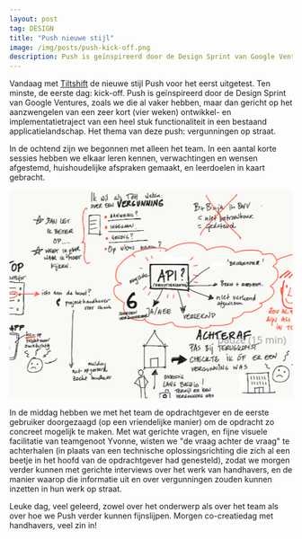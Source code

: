 ```yaml
---
layout: post
tag: DESIGN
title: "Push nieuwe stijl"
image: /img/posts/push-kick-off.png
description: Push is geïnspireerd door de Design Sprint van Google Ventures, maar dan gericht op het aanzwengelen van een zeer kort (vier weken) ontwikkel- en implementatietraject.
---
```

Vandaag met <a href="https://www.tiltshift.nl">Tiltshift</a> de nieuwe stijl Push voor het eerst uitgetest. Ten minste, de eerste dag: kick-off. Push is geïnspireerd door de Design Sprint van Google Ventures, zoals we die al vaker hebben, maar dan gericht op het aanzwengelen van een zeer kort (vier weken) ontwikkel- en implementatietraject van een heel stuk functionaliteit in een bestaand applicatielandschap. Het thema van deze push: vergunningen op straat.

In de ochtend zijn we begonnen met alleen het team. In een aantal korte sessies hebben we elkaar leren kennen, verwachtingen en wensen afgestemd, huishoudelijke afspraken gemaakt, en leerdoelen in kaart gebracht.

![Push kick-off](/img/posts/push-kick-off.png)

In de middag hebben we met het team de opdrachtgever en de eerste gebruiker doorgezaagd (op een vriendelijke manier) om de opdracht zo concreet mogelijk te maken. Met wat gerichte vragen, en fijne visuele facilitatie van teamgenoot Yvonne, wisten we "de vraag achter de vraag" te achterhalen (in plaats van een technische oplossingsrichting die zich al een beetje in het hoofd van de opdrachtgever had genesteld), zodat we morgen verder kunnen met gerichte interviews over het werk van handhavers, en de manier waarop die informatie uit en over vergunningen zouden kunnen inzetten in hun werk op straat.

Leuke dag, veel geleerd, zowel over het onderwerp als over het team als over hoe we Push verder kunnen fijnslijpen. Morgen co-creatiedag met handhavers, veel zin in!